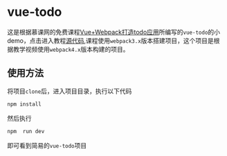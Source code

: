 # vue-todo
这是根据慕课网的免费课程[Vue+Webpack打造todo应用](https://www.imooc.com/learn/935)所编写的`vue-todo`的小demo，点击进入教程[源代码](https://github.com/Jokcy/vue-todo-tech),课程使用`webpack3.x`版本搭建项目，这个项目是根据教学视频使用`webpack4.x`版本构建的项目。

## 使用方法

将项目`clone`后，进入项目目录，执行以下代码

```js
npm install
```

然后执行

```js
npm  run dev
```

即可看到简易的`vue-todo`项目